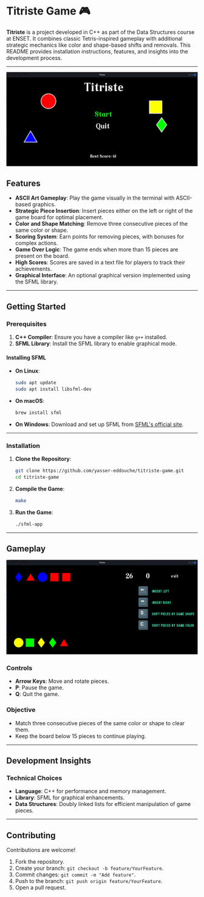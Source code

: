 # Titriste Game 🎮

**Titriste** is a project developed in C++ as part of the Data Structures course at ENSET. It combines classic Tetris-inspired gameplay with additional strategic mechanics like color and shape-based shifts and removals. This README provides installation instructions, features, and insights into the development process.

---

![Game Banner](images/gameHome.png)  

## Features

- **ASCII Art Gameplay**: Play the game visually in the terminal with ASCII-based graphics.
- **Strategic Piece Insertion**: Insert pieces either on the left or right of the game board for optimal placement.
- **Color and Shape Matching**: Remove three consecutive pieces of the same color or shape.
- **Scoring System**: Earn points for removing pieces, with bonuses for complex actions.
- **Game Over Logic**: The game ends when more than 15 pieces are present on the board.
- **High Scores**: Scores are saved in a text file for players to track their achievements.
- **Graphical Interface**: An optional graphical version implemented using the SFML library.

---

## Getting Started

### Prerequisites

1. **C++ Compiler**: Ensure you have a compiler like `g++` installed.
2. **SFML Library**: Install the SFML library to enable graphical mode.

#### Installing SFML

- **On Linux**:
  ```bash
  sudo apt update
  sudo apt install libsfml-dev
  ```
- **On macOS**:
  ```bash
  brew install sfml
  ```
- **On Windows**:
  Download and set up SFML from [SFML's official site](https://www.sfml-dev.org/download.php).

---

### Installation

1. **Clone the Repository**:

   ```bash
   git clone https://github.com/yasser-eddouche/titriste-game.git
   cd titriste-game
   ```

2. **Compile the Game**:

   ```bash
   make
   ```

3. **Run the Game**:
   ```bash
   ./sfml-app
   ```

---

## Gameplay

![Gameplay Screenshot](images/gamePlay.png)  

### Controls

- **Arrow Keys**: Move and rotate pieces.
- **P**: Pause the game.
- **Q**: Quit the game.

### Objective

- Match three consecutive pieces of the same color or shape to clear them.
- Keep the board below 15 pieces to continue playing.

---

## Development Insights

### Technical Choices

- **Language**: C++ for performance and memory management.
- **Library**: SFML for graphical enhancements.
- **Data Structures**: Doubly linked lists for efficient manipulation of game pieces.

---

## Contributing

Contributions are welcome!

1. Fork the repository.
2. Create your branch: `git checkout -b feature/YourFeature`.
3. Commit changes: `git commit -m "Add feature"`.
4. Push to the branch: `git push origin feature/YourFeature`.
5. Open a pull request.
